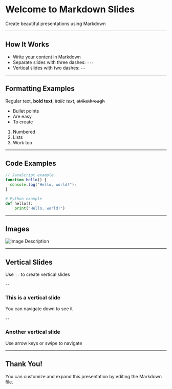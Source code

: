 # Welcome to Markdown Slides

Create beautiful presentations using Markdown

---

## How It Works

- Write your content in Markdown
- Separate slides with three dashes: `---`
- Vertical slides with two dashes: `--`

---

## Formatting Examples

Regular text, **bold text**, *italic text*, ~~strikethrough~~

- Bullet points
- Are easy
- To create

1. Numbered
2. Lists
3. Work too

---

## Code Examples

```javascript
// JavaScript example
function hello() {
  console.log("Hello, world!");
}
```

```python
# Python example
def hello():
    print("Hello, world!")
```

---

## Images

![Image Description](https://via.placeholder.com/500x200)

---

## Vertical Slides

Use `--` to create vertical slides

--

### This is a vertical slide

You can navigate down to see it

--

### Another vertical slide

Use arrow keys or swipe to navigate

---

## Thank You!

You can customize and expand this presentation by editing the Markdown file.
